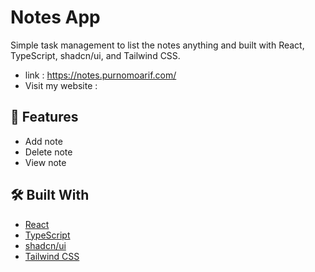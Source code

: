 # Notes App

Simple task management to list the notes anything and built with React, TypeScript, shadcn/ui, and Tailwind CSS.

- link : https://notes.purnomoarif.com/
- Visit my website :

## 🚀 Features

- Add note
- Delete note
- View note

## 🛠️ Built With

- [React](https://reactjs.org/)
- [TypeScript](https://www.typescriptlang.org/)
- [shadcn/ui](https://ui.shadcn.com/)
- [Tailwind CSS](https://tailwindcss.com/)
